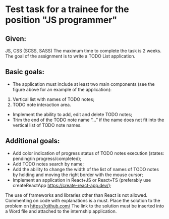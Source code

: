 # Test task for a trainee for the position "JS programmer"

## Given:
JS, CSS (SCSS, SASS)
The maximum time to complete the task is 2 weeks.
The goal of the assignment is to write a TODO List application.

## Basic goals:
- The application must include at least two main components (see the figure above for an example of the application):
 1) Vertical list with names of TODO notes;
 2) TODO note interaction area.
-  Implement the ability to add, edit and delete TODO notes;
- Trim the end of the TODO note name “…” if the name does not fit into the vertical list of TODO note names.

## Additional goals:
- Add color indication of progress status of TODO notes execution (states: pending/in progress/completed);
- Add TODO notes search by name;
- Add the ability to change the width of the list of names of TODO notes by holding and moving the right border with the mouse cursor;
- Implement an application in React+JS or React+TS (preferably use createReactApp https://create-react-app.dev/);

The use of frameworks and libraries other than React is not allowed. Commenting on code with explanations is a must.
Place the solution to the problem on https://github.com/
The link to the solution must be inserted into a Word file and attached to the internship application.